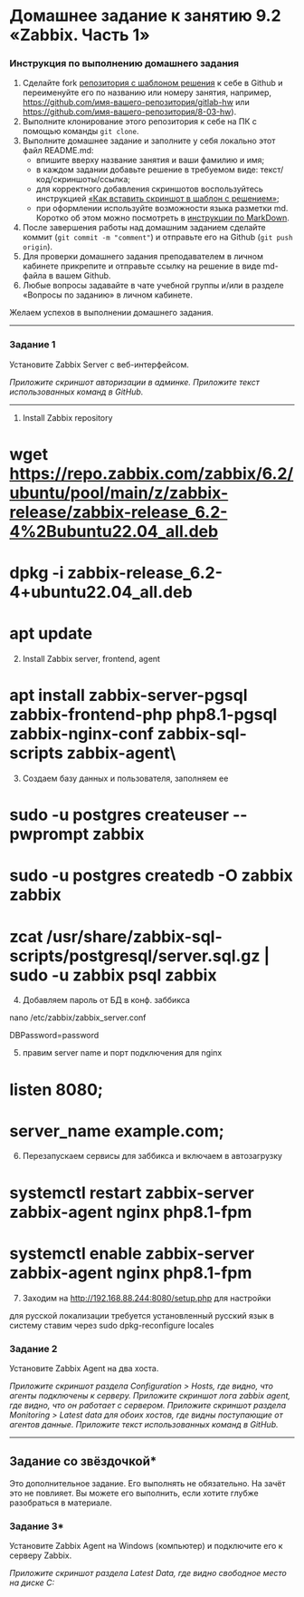 # Домашнее задание к занятию 9.2 «Zabbix. Часть 1»

### Инструкция по выполнению домашнего задания

1. Сделайте fork [репозитория c шаблоном решения](https://github.com/netology-code/sys-pattern-homework) к себе в Github и переименуйте его по названию или номеру занятия, например, https://github.com/имя-вашего-репозитория/gitlab-hw или https://github.com/имя-вашего-репозитория/8-03-hw).
2. Выполните клонирование этого репозитория к себе на ПК с помощью команды `git clone`.
3. Выполните домашнее задание и заполните у себя локально этот файл README.md:
   * впишите вверху название занятия и ваши фамилию и имя;
   * в каждом задании добавьте решение в требуемом виде: текст/код/скриншоты/ссылка;
   * для корректного добавления скриншотов воспользуйтесь инструкцией [«Как вставить скриншот в шаблон с решением»](https://github.com/netology-code/sys-pattern-homework/blob/main/screen-instruction.md);
   * при оформлении используйте возможности языка разметки md. Коротко об этом можно посмотреть в [инструкции по MarkDown](https://github.com/netology-code/sys-pattern-homework/blob/main/md-instruction.md).
4. После завершения работы над домашним заданием сделайте коммит (`git commit -m "comment"`) и отправьте его на Github (`git push origin`).
5. Для проверки домашнего задания преподавателем в личном кабинете прикрепите и отправьте ссылку на решение в виде md-файла в вашем Github.
6. Любые вопросы задавайте в чате учебной группы и/или в разделе «Вопросы по заданию» в личном кабинете.

Желаем успехов в выполнении домашнего задания.

---

### Задание 1

Установите Zabbix Server с веб-интерфейсом.

*Приложите скриншот авторизации в админке.*
*Приложите текст использованных команд в GitHub.*

---
1. Install Zabbix repository

  # wget https://repo.zabbix.com/zabbix/6.2/ubuntu/pool/main/z/zabbix-release/zabbix-release_6.2-4%2Bubuntu22.04_all.deb
  # dpkg -i zabbix-release_6.2-4+ubuntu22.04_all.deb
  # apt update

2. Install Zabbix server, frontend, agent

  # apt install zabbix-server-pgsql zabbix-frontend-php php8.1-pgsql zabbix-nginx-conf zabbix-sql-scripts zabbix-agent\

3. Создаем базу данных и пользователя, заполняем ее
  # sudo -u postgres createuser --pwprompt zabbix
  # sudo -u postgres createdb -O zabbix zabbix
  # zcat /usr/share/zabbix-sql-scripts/postgresql/server.sql.gz | sudo -u zabbix psql zabbix

4. Добавляем пароль от БД в конф. заббикса

nano /etc/zabbix/zabbix_server.conf

DBPassword=password

5. правим server name и порт подключения для nginx

  # listen 8080;
  # server_name example.com;

6. Перезапускаем сервисы для заббикса и включаем в автозагрузку

  # systemctl restart zabbix-server zabbix-agent nginx php8.1-fpm
  # systemctl enable zabbix-server zabbix-agent nginx php8.1-fpm

7. Заходим на http://192.168.88.244:8080/setup.php для настройки

для русской локализации требуется установленный русский язык в систему
ставим через sudo dpkg-reconfigure locales



### Задание 2

Установите Zabbix Agent на два хоста.

*Приложите скриншот раздела Configuration > Hosts, где видно, что агенты подключены к серверу.*
*Приложите скриншот лога zabbix agent, где видно, что он работает с сервером.*
*Приложите скриншот раздела Monitoring > Latest data для обоих хостов, где видны поступающие от агентов данные.*
*Приложите текст использованных команд в GitHub.*

---

## Задание со звёздочкой*

Это дополнительное задание. Его выполнять не обязательно. На зачёт это не повлияет. Вы можете его выполнить, если хотите глубже разобраться в материале.

### Задание 3*

Установите Zabbix Agent на Windows (компьютер) и подключите его к серверу Zabbix.

*Приложите скриншот раздела Latest Data, где видно свободное место на диске C:*
